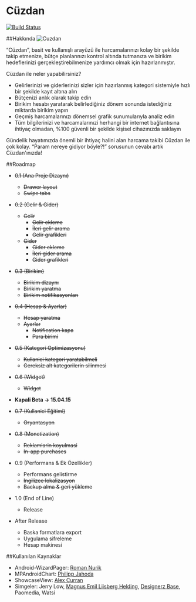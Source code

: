Cüzdan
======
[![Build Status](https://magnum.travis-ci.com/umutseven92/Cuzdan.svg?token=FcSswCqpWzu5VpELPryw&branch=master)](https://magnum.travis-ci.com/umutseven92/Cuzdan)

##Hakkında
![Cuzdan](https://github.com/umutseven92/Cuzdan/blob/master/res/drawable-xxhdpi/ic_launcher.png)

“Cüzdan”, basit ve kullanışlı arayüzü ile harcamalarınızı kolay bir şekilde takip etmenize, bütçe planlarınızı kontrol altında tutmanıza ve birikim hedeflerinizi gerçekleştirebilmenize yardımcı olmak için hazırlanmıştır.  
  
Cüzdan ile neler yapabilirsiniz?

* Gelirlerinizi ve giderlerinizi sizler için hazırlanmış kategori sistemiyle hızlı bir şekilde kayıt altına alın
* Bütçenizi anlık olarak takip edin
* Birikim hesabı yaratarak belirlediğiniz dönem sonunda istediğiniz miktarda birikim yapın
* Geçmiş harcamalarınızı dönemsel grafik sunumularıyla analiz edin 
* Tüm bilgilerinizi ve harcamalarınızi herhangi bir internet bağlantısına ihtiyaç olmadan, %100 güvenli bir şekilde kişisel cihazınızda saklayın
 
Gündelik hayatımızda önemli bir ihtiyaç halini alan harcama takibi Cüzdan ile  çok kolay. “Param nereye gidiyor böyle?!” sorusunun cevabı artık Cüzdan'ınızda!

##Roadmap
* ~~0.1 (Ana Proje Dizaynı)~~
  * ~~Drawer layout~~
  * ~~Swipe tabs~~

* ~~0.2 (Gelir & Gider)~~
  * ~~Gelir~~
    * ~~Gelir ekleme~~
    * ~~İleri gelir arama~~
    * ~~Gelir grafikleri~~
  * ~~Gider~~
    * ~~Gider ekleme~~
    * ~~İleri gider arama~~
    * ~~Gider grafikleri~~

* ~~0.3 (Birikim)~~
  * ~~Birikim dizaynı~~
  * ~~Birikim yaratma~~
  * ~~Birikim notifikasyonları~~

* ~~0.4 (Hesap & Ayarlar)~~
  * ~~Hesap yaratma~~
  * ~~Ayarlar~~
    * ~~Notification kapa~~ 
    * ~~Para birimi~~

* ~~0.5 (Kategori Optimizasyonu)~~
  * ~~Kullanici kategori yaratabilmeli~~
  * ~~Gereksiz alt kategorilerin silinmesi~~

* ~~0.6 (Widget)~~
  * ~~Widget~~

* **Kapali Beta -> 15.04.15**

* ~~0.7 (Kullanici Eğitimi)~~
  * ~~Oryantasyon~~

* ~~0.8 (Monetization)~~
  * ~~Reklamlarin koyulmasi~~
  * ~~In-app purchases~~

* 0.9 (Performans & Ek Özellikler)
  * Performans gelistirme
  * ~~Ingilizce lokalizasyon~~
  * ~~Backup alma & geri yükleme~~

* 1.0 (End of Line)
  * Release

* After Release
  * Baska formatlara export
  * Uygulama sifreleme
  * Hesap makinesi

##Kullanılan Kaynaklar
* Android-WizardPager: [Roman Nurik](http://roman.nurik.net/)
* MPAndroidChart: [Philipp Jahoda](https://github.com/PhilJay)
* ShowcaseView: [Alex Curran](https://github.com/amlcurran)
* Simgeler: Jerry Low, [Magnus Emil Liisberg Helding](http://www.magnushelding.dk/), [Designerz Base](http://www.finest.graphics/), Paomedia, Watsi
